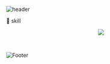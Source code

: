 ![header](https://capsule-render.vercel.app/api?type=waving&color=auto&height=240&section=header&text=naryoung&fontSize=50)

:hammer: skill
</br>
<p align="center" display="inline-block">
 <img src="https://img.shields.io/badge/Python-3178C6?style=flat-square&logo=Python&logoColor=white"/>
</p>
</br>

<!--  
[![Anurag's GitHub stats](https://github-readme-stats.vercel.app/api?username=na-r0)](https://github.com/na-r0/github-readme-stats)
[![Top Langs](https://github-readme-stats.vercel.app/api/top-langs/?username=na-r0&layout=compact)](https://github.com/na-r0/github-readme-stats) -->
![Footer](https://capsule-render.vercel.app/api?type=waving&color=auto&height=200&section=footer)
